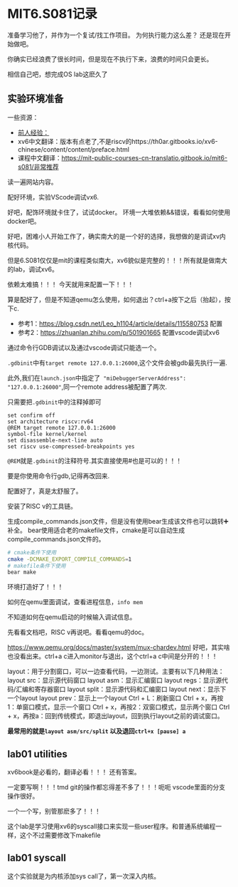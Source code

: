 # MIT6.S081记录

准备学习他了，并作为一个复试/找工作项目。  为何执行能力这么差？  还是现在开始做吧。



你确实已经浪费了很长时间，但是现在不执行下来，浪费的时间只会更长。



相信自己吧，想完成OS lab这麽久了



## 实验环境准备

一些资源：        

* [前人经验：](http://doraemonzzz.com/2021/07/20/2021-7-20-MIT-6.S081-Operating-System-Enginerring-%E5%AE%9E%E9%AA%8C%E7%8E%AF%E5%A2%83%E9%85%8D%E7%BD%AE/)
* xv6中文翻译：版本有点老了,不是riscv的https://th0ar.gitbooks.io/xv6-chinese/content/content/preface.html
* 课程中文翻译：https://mit-public-courses-cn-translatio.gitbook.io/mit6-s081/非常推荐

读一遍网站内容。       



配好环境，实验VScode调试vx6.



好吧，配饰环境就卡住了，试试docker。        环境一大堆依赖&&错误，看看如何使用docker吧。



好吧，困难小人开始工作了，确实南大的是一个好的选择，我想做的是调试xv内核代码。



但是6.S081仅仅是mit的课程类似南大，xv6貌似是完整的！！！所有就是做南大的lab，调试xv6。



依赖太难搞！！！      今天就用来配置一下！！！



算是配好了，但是不知道qemu怎么使用，如何退出？ctrl+a按下之后（抬起），按下c.

* 参考1：https://blog.csdn.net/Leo_h1104/article/details/115580753   配置
* 参考2：https://zhuanlan.zhihu.com/p/501901665    配置vscode调试xv6



通过命令行GDB调试以及通过vscode调试只能选一个。

`.gdbinit`中有`target remote 127.0.0.1:26000`,这个文件会被gdb最先执行一遍.

此外,我们在`launch.json`中指定了` "miDebuggerServerAddress": "127.0.0.1:26000"`,同一个remote address被配置了两次.

只需要把`.gdbinit`中的注释掉即可

```text
set confirm off
set architecture riscv:rv64
@REM target remote 127.0.0.1:26000
symbol-file kernel/kernel
set disassemble-next-line auto
set riscv use-compressed-breakpoints yes
```

`@REM`就是`.gdbinit`的注释符号.其实直接使用#也是可以的！！！

要是你使用命令行gdb,记得再改回来.         



配置好了，真是太舒服了。



安装了RISC v的工具链。          

生成compile_commands.json文件，但是没有使用bear生成该文件也可以跳转➕补全。       bear使用适合老的makefile文件，cmake是可以自动生成compile_commands.json文件的。 

```bash
# cmake条件下使用
cmake -DCMAKE_EXPORT_COMPILE_COMMANDS=1
# makefile条件下使用
bear make
```





环境打造好了！！！



如何在qemu里面调试，查看进程信息，`info mem`     

不知道如何在qemu启动的时候输入调试信息。



先看看文档吧，RISC v再说吧。看看qemu的doc。       

https://www.qemu.org/docs/master/system/mux-chardev.html   好吧，其实啥也没看出来。ctrl+a c进入monitor与退出，这个ctrl+a c中间是分开的！！！       



layout：用于分割窗口，可以一边查看代码，一边测试。主要有以下几种用法：
layout src：显示源代码窗口
layout asm：显示汇编窗口
layout regs：显示源代码/汇编和寄存器窗口
layout split：显示源代码和汇编窗口
layout next：显示下一个layout
layout prev：显示上一个layout
Ctrl + L：刷新窗口
Ctrl + x，再按1：单窗口模式，显示一个窗口
Ctrl + x，再按2：双窗口模式，显示两个窗口
Ctrl + x，再按a：回到传统模式，即退出layout，回到执行layout之前的调试窗口。

**最常用的就是`layout asm/src/split` 以及退回`ctrl+x [pause] a`**







## lab01 utilities

xv6book是必看的，翻译必看！！！    还有答案。



一定要写啊！！！tmd git的操作都忘得差不多了！！！呃呃 vscode里面的分支操作很好。



一个一个写，别管那麽多了！！！



这个lab是学习使用xv6的syscall接口来实现一些user程序。和普通系统编程一样，这个不过需要修改下makefile







## lab01 syscall

这个实验就是为内核添加sys call了，第一次深入内核。
